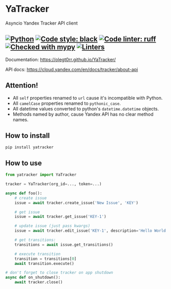 YaTracker
===

Asyncio Yandex Tracker API client

[![Python](https://img.shields.io/badge/python-^3.10-blue)](https://www.python.org/)
[![Code style: black](https://img.shields.io/badge/code%20style-black-000000.svg)](https://github.com/psf/black)
[![Code linter: ruff](https://img.shields.io/endpoint?url=https://raw.githubusercontent.com/charliermarsh/ruff/main/assets/badge/v1.json)](https://github.com/charliermarsh/ruff)
[![Checked with mypy](https://www.mypy-lang.org/static/mypy_badge.svg)](https://mypy-lang.org/)
[![Linters](https://github.com/Olegt0rr/YaTracker/actions/workflows/linters.yml/badge.svg)](https://github.com/Olegt0rr/YaTracker/actions/workflows/linters.yml)
---

Documentation: https://olegt0rr.github.io/YaTracker/

API docs: https://cloud.yandex.com/en/docs/tracker/about-api

## Attention!
* All `self` properties renamed to `url` cause it's incompatible with Python.
* All `camelCase` properties renamed to `pythonic_case`.
* All datetime values converted to python's `datetime.datetime` objects.
* Methods named by author, cause Yandex API has no clear method names.


## How to install
```text
pip install yatracker
```


## How to use
```python
from yatracker import YaTracker

tracker = YaTracker(org_id=..., token=...)

async def foo():
    # create issue
    issue = await tracker.create_issue('New Issue', 'KEY')

    # get issue
    issue = await tracker.get_issue('KEY-1')

    # update issue (just pass kwargs)
    issue = await tracker.edit_issue('KEY-1', description='Hello World')

    # get transitions:
    transitions = await issue.get_transitions()

    # execute transition
    transition = transitions[0]
    await transition.execute()

```
```python
# don't forget to close tracker on app shutdown
async def on_shutdown():
    await tracker.close()

```
